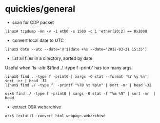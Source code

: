 quickies/general
========

* scan for CDP packet
```
linux# tcpdump -nn -v -i eth0 -s 1500 -c 1 'ether[20:2] == 0x2000' 
```

* convert local date to UTC
```shell
linux$ date --utc --date='@'$(date +%s --date='2012-03-21 15:35')
```

* list all files in a directory, sorted by date

Useful when 'ls -altr $(find ./ -type f -print)' has too many args.

```shell
linux$ find . -type f -print0 | xargs -0 stat --format '%Y %y %n'| sort -nr | head -32
linux$ find ./ -type f  -printf "%T@ %t %p\n" | sort -nr | head -32
```

```shell
osx$ find ./ -type f -print0 | xargs -0 stat -f "%m %N" | sort -nr  | head
```

* extract OSX webarchive
```shell
osx$ textutil -convert html webpage.webarchive
```
